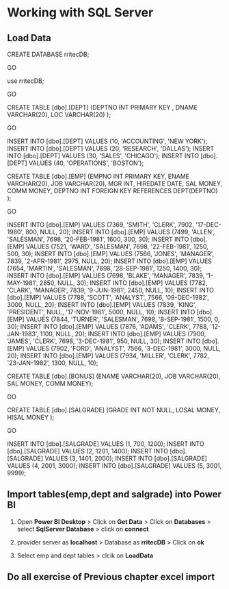 
# Working with SQL Server

## Load Data
CREATE DATABASE rritecDB;

GO

use rritecDB;

GO

CREATE TABLE [dbo].[DEPT]
(DEPTNO INT PRIMARY KEY ,
DNAME VARCHAR(20),
LOC VARCHAR(20) );

GO

INSERT INTO [dbo].[DEPT] VALUES (10, 'ACCOUNTING', 'NEW YORK');
INSERT INTO [dbo].[DEPT] VALUES (20, 'RESEARCH', 'DALLAS');
INSERT INTO [dbo].[DEPT] VALUES (30, 'SALES', 'CHICAGO');
INSERT INTO [dbo].[DEPT] VALUES (40, 'OPERATIONS', 'BOSTON');


CREATE TABLE [dbo].[EMP]
(EMPNO INT PRIMARY KEY,
ENAME VARCHAR(20),
JOB VARCHAR(20),
MGR INT,
HIREDATE DATE,
SAL MONEY,
COMM MONEY,
DEPTNO INT FOREIGN KEY REFERENCES DEPT(DEPTNO) );

GO

INSERT INTO [dbo].[EMP] VALUES
(7369, 'SMITH', 'CLERK', 7902, '17-DEC-1980', 800, NULL, 20);
INSERT INTO [dbo].[EMP] VALUES
(7499, 'ALLEN', 'SALESMAN', 7698, '20-FEB-1981', 1600, 300, 30);
INSERT INTO [dbo].[EMP] VALUES
(7521, 'WARD', 'SALESMAN', 7698, '22-FEB-1981', 1250, 500, 30);
INSERT INTO [dbo].[EMP] VALUES
(7566, 'JONES', 'MANAGER', 7839, '2-APR-1981', 2975, NULL, 20);
INSERT INTO [dbo].[EMP] VALUES
(7654, 'MARTIN', 'SALESMAN', 7698, '28-SEP-1981', 1250, 1400, 30);
INSERT INTO [dbo].[EMP] VALUES
(7698, 'BLAKE', 'MANAGER', 7839, '1-MAY-1981', 2850, NULL, 30);
INSERT INTO [dbo].[EMP] VALUES
(7782, 'CLARK', 'MANAGER', 7839, '9-JUN-1981', 2450, NULL, 10);
INSERT INTO [dbo].[EMP] VALUES
(7788, 'SCOTT', 'ANALYST', 7566, '09-DEC-1982', 3000, NULL, 20);
INSERT INTO [dbo].[EMP] VALUES
(7839, 'KING', 'PRESIDENT', NULL, '17-NOV-1981', 5000, NULL, 10);
INSERT INTO [dbo].[EMP] VALUES
(7844, 'TURNER', 'SALESMAN', 7698, '8-SEP-1981', 1500, 0, 30);
INSERT INTO [dbo].[EMP] VALUES
(7876, 'ADAMS', 'CLERK', 7788, '12-JAN-1983', 1100, NULL, 20);
INSERT INTO [dbo].[EMP] VALUES
(7900, 'JAMES', 'CLERK', 7698, '3-DEC-1981', 950, NULL, 30);
INSERT INTO [dbo].[EMP] VALUES
(7902, 'FORD', 'ANALYST', 7566, '3-DEC-1981', 3000, NULL, 20);
INSERT INTO [dbo].[EMP] VALUES
(7934, 'MILLER', 'CLERK', 7782, '23-JAN-1982', 1300, NULL, 10);

CREATE TABLE [dbo].[BONUS]
(ENAME VARCHAR(20),
JOB VARCHAR(20),
SAL MONEY,
COMM MONEY);

GO

CREATE TABLE [dbo].[SALGRADE]
(GRADE INT NOT NULL,
LOSAL MONEY,
HISAL MONEY );

GO

INSERT INTO [dbo].[SALGRADE] VALUES (1, 700, 1200);
INSERT INTO [dbo].[SALGRADE] VALUES (2, 1201, 1400);
INSERT INTO [dbo].[SALGRADE] VALUES (3, 1401, 2000);
INSERT INTO [dbo].[SALGRADE] VALUES (4, 2001, 3000);
INSERT INTO [dbo].[SALGRADE] VALUES (5, 3001, 9999);

## Import tables(emp,dept and salgrade) into Power BI

1. Open **Power BI Desktop** > Click on **Get Data** > Click on **Databases** > select **SqlServer Database** > click on **connect**


 
1. provider server as **localhost** > Database as **rritecDB** > Click on **ok**

    
    
1. Select emp and dept tables > clcik on **LoadData** 

    


## Do all exercise of Previous chapter excel import


```python

```
